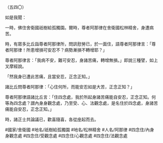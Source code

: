 （五四〇）

如是我聞：

一時，佛住舍衛國祇樹給孤獨園。爾時，尊者阿那律在舍衛國松林精舍，身遭病苦。

時，有眾多比丘詣尊者阿那律所，問訊慰勞已，於一面住，語尊者阿那律言：「尊者阿那律！所患增損可安忍不？病勢漸損不轉增耶？」

尊者阿那律言：「我病不安，難可安忍，身諸苦痛，轉增無損。」即說三種譬，如上叉摩經說。

「然我身已遭此苦痛，且當安忍，正念正知。」

諸比丘問尊者阿那律：「心住何所，而能安忍如是大苦，正念正知？」

尊者阿那律語諸比丘言：「住四念處，我於所起身諸苦痛能自安忍，正念正知。何等為四念處？謂內身身觀念處，乃至受、心、法觀念處，是名住於四念處，身諸苦痛能自安忍，正念正知。」

時，諸正士共論議已，歡喜隨喜，各從座起而去。

#國家/舍衛國
#地名/祇樹給孤獨園
#地名/松林精舍
#人名/阿那律
#四念住/內身身觀念處
#四念住/受觀念處
#四念住/心觀念處
#四念住/法觀念處
